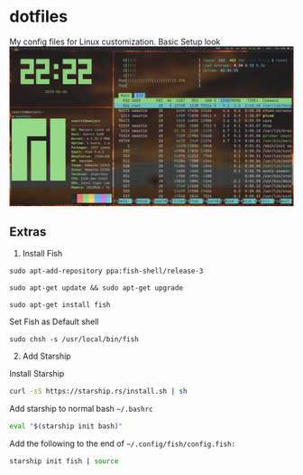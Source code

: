 # dotfiles
My config files for Linux customization.
Basic Setup look
![img](screenshot1.png)

## Extras
1. Install Fish
```
sudo apt-add-repository ppa:fish-shell/release-3
```
```
sudo apt-get update && sudo apt-get upgrade
```
```
sudo apt-get install fish
```
Set Fish as Default shell
```
sudo chsh -s /usr/local/bin/fish
```

2. Add Starship
   
Install Starship
```bash
curl -sS https://starship.rs/install.sh | sh
```
Add starship to normal bash `~/.bashrc`

```bash
eval "$(starship init bash)"
```

Add the following to the end of `~/.config/fish/config.fish:`
```bash
starship init fish | source
```
